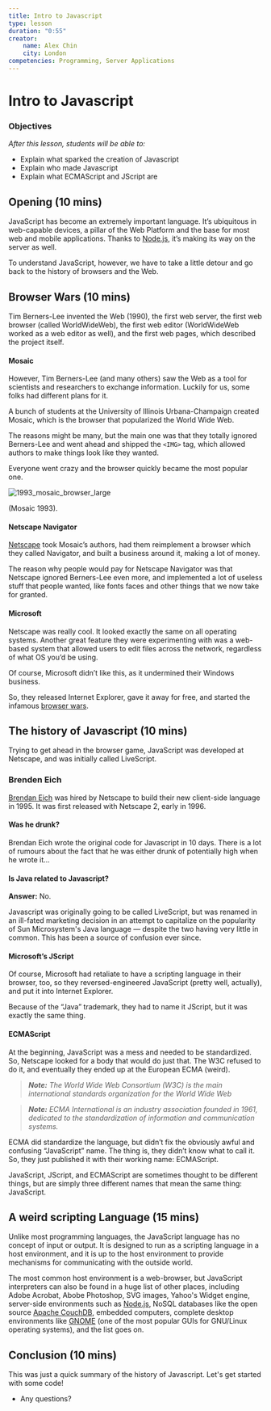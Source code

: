 ```yaml
---
title: Intro to Javascript
type: lesson
duration: "0:55"
creator:
    name: Alex Chin
    city: London
competencies: Programming, Server Applications
---
```


# Intro to Javascript

### Objectives
*After this lesson, students will be able to:*

- Explain what sparked the creation of Javascript
- Explain who made Javascript
- Explain what ECMAScript and JScript are

## Opening (10 mins)

JavaScript has become an extremely important language. It’s ubiquitous in web-capable devices, a pillar of the Web Platform and the base for most web and mobile applications. Thanks to [Node.js](https://nodejs.org/), it’s making its way on the server as well.

To understand JavaScript, however, we have to take a little detour and go back to the history of browsers and the Web.

## Browser Wars (10 mins)

Tim Berners-Lee invented the Web (1990), the first web server, the first web browser (called WorldWideWeb), the first web editor (WorldWideWeb worked as a web editor as well), and the first web pages, which described the project itself.

#### Mosaic

However, Tim Berners-Lee (and many others) saw the Web as a tool for scientists and researchers to exchange information. Luckily for us, some folks had different plans for it.

A bunch of students at the University of Illinois Urbana-Champaign created Mosaic, which is the browser that popularized the World Wide Web.

The reasons might be many, but the main one was that they totally ignored Berners-Lee and went ahead and shipped the `<IMG>` tag, which allowed authors to make things look like they wanted.

Everyone went crazy and the browser quickly became the most popular one.

![1993_mosaic_browser_large](https://cloud.githubusercontent.com/assets/40461/8239877/a153716a-15f6-11e5-9760-5d02cb984a2e.jpg)

(Mosaic 1993).

#### Netscape Navigator

[Netscape](https://en.wikipedia.org/wiki/Netscape) took Mosaic’s authors, had them reimplement a browser which they called Navigator, and built a business around it, making a lot of money.

The reason why people would pay for Netscape Navigator was that Netscape ignored Berners-Lee even more, and implemented a lot of useless stuff that people wanted, like fonts faces and other things that we now take for granted.

#### Microsoft

Netscape was really cool. It looked exactly the same on all operating systems. Another great feature they were experimenting with was a web-based system that allowed users to edit files across the network, regardless of what OS you’d be using.

Of course, Microsoft didn’t like this, as it undermined their Windows business.

So, they released Internet Explorer, gave it away for free, and started the infamous [browser wars](https://en.wikipedia.org/wiki/Browser_wars).

## The history of Javascript (10 mins)

Trying to get ahead in the browser game, JavaScript was developed at Netscape, and was initially called LiveScript. 

### Brenden Eich

[Brendan Eich](https://en.wikipedia.org/wiki/Brendan_Eich) was hired by Netscape to build their new client-side language in 1995. It was first released with Netscape 2, early in 1996. 

#### Was he drunk?

Brendan Eich wrote the original code for Javascript in 10 days. There is a lot of rumours about the fact that he was either drunk of potentially high when he wrote it...

#### Is Java related to Javascript?

**Answer:** No.

Javascript was originally going to be called LiveScript, but was renamed in an ill-fated marketing decision in an attempt to capitalize on the popularity of Sun Microsystem's Java language — despite the two having very little in common. This has been a source of confusion ever since.

#### Microsoft’s JScript

Of course, Microsoft had retaliate to have a scripting language in their browser, too, so they reversed-engineered JavaScript (pretty well, actually), and put it into Internet Explorer.

Because of the “Java” trademark, they had to name it JScript, but it was exactly the same thing.

#### ECMAScript

At the beginning, JavaScript was a mess and needed to be standardized. So, Netscape looked for a body that would do just that. The W3C refused to do it, and eventually they ended up at the European ECMA (weird).

> ***Note:*** _The World Wide Web Consortium (W3C) is the main international standards organization for the World Wide Web_

> ***Note:*** _ECMA International is an industry association founded in 1961, dedicated to the standardization of information and communication systems._

ECMA did standardize the language, but didn’t fix the obviously awful and confusing “JavaScript” name. The thing is, they didn’t know what to call it. So, they just published it with their working name: ECMAScript.

JavaScript, JScript, and ECMAScript are sometimes thought to be different things, but are simply three different names that mean the same thing: JavaScript.

## A weird scripting Language (15 mins)

Unlike most programming languages, the JavaScript language has no concept of input or output. It is designed to run as a scripting language in a host environment, and it is up to the host environment to provide mechanisms for communicating with the outside world. 

The most common host environment is a web-browser, but JavaScript interpreters can also be found in a huge list of other places, including Adobe Acrobat, Abobe Photoshop, SVG images, Yahoo's Widget engine, server-side environments such as [Node.js](http://nodejs.org/), NoSQL databases like the open source [Apache CouchDB](http://couchdb.apache.org/), embedded computers, complete desktop environments like [GNOME](http://www.gnome.org/) (one of the most popular GUIs for GNU/Linux operating systems), and the list goes on.

## Conclusion (10 mins)

This was just a quick summary of the history of Javascript. Let's get started with some code!

- Any questions?


